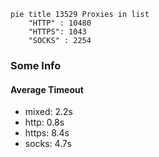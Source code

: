 
```mermaid
pie title 13529 Proxies in list
    "HTTP" : 10480
    "HTTPS": 1043
    "SOCKS" : 2254
```

### Some Info
#### Average Timeout

- mixed: 2.2s
- http: 0.8s
- https: 8.4s
- socks: 4.7s
